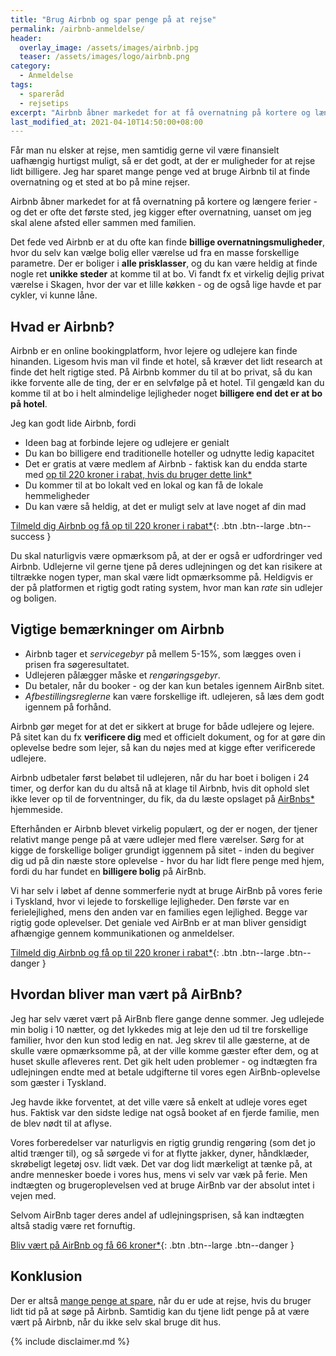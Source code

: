```yaml
---
title: "Brug Airbnb og spar penge på at rejse"
permalink: /airbnb-anmeldelse/
header:
  overlay_image: /assets/images/airbnb.jpg
  teaser: /assets/images/logo/airbnb.png
category:
  - Anmeldelse
tags:
  - spareråd
  - rejsetips
excerpt: "Airbnb åbner markedet for at få overnatning på kortere og længere ferier - og det er ofte det første sted, jeg kigger efter overnatning, uanset om jeg skal alene afsted eller sammen med familien"
last_modified_at: 2021-04-10T14:50:00+08:00
---
```


Får man nu elsker at rejse, men samtidig gerne vil være finansielt uafhængig hurtigst muligt, så er det godt, at der er muligheder for at rejse lidt billigere. Jeg har sparet mange penge ved at bruge Airbnb til at finde overnatning og et sted at bo på mine rejser.

Airbnb åbner markedet for at få overnatning på kortere og længere ferier - og det er ofte det første sted, jeg kigger efter overnatning, uanset om jeg skal alene afsted eller sammen med familien.

Det fede ved Airbnb er at du ofte kan finde **billige overnatningsmuligheder**, hvor du selv kan vælge bolig eller værelse ud fra en masse forskellige parametre. Der er boliger i **alle prisklasser**, og du kan være heldig at finde nogle ret **unikke steder** at komme til at bo. Vi fandt fx et virkelig dejlig privat værelse i Skagen, hvor der var et lille køkken - og de også lige havde et par cykler, vi kunne låne.

## Hvad er Airbnb?

Airbnb er en online bookingplatform, hvor lejere og udlejere kan finde hinanden. Ligesom hvis man vil finde et hotel, så kræver det lidt research at finde det helt rigtige sted. På Airbnb kommer du til at bo privat, så du kan ikke forvente alle de ting, der er en selvfølge på et hotel. Til gengæld kan du komme til at bo i helt almindelige lejligheder noget **billigere end det er at bo på hotel**.

Jeg kan godt lide Airbnb, fordi

- Ideen bag at forbinde lejere og udlejere er genialt
- Du kan bo billigere end traditionelle hoteller og udnytte ledig kapacitet
- Det er gratis at være medlem af Airbnb - faktisk kan du endda starte med 
[op til 220 kroner i rabat, hvis du bruger dette link\*](/go/airbnb/)
- Du kommer til at bo lokalt ved en lokal og kan få de lokale hemmeligheder
- Du kan være så heldig, at det er muligt selv at lave noget af din mad

[Tilmeld dig Airbnb og få op til 220 kroner i rabat\*](/go/airbnb/){: .btn .btn--large .btn--success }

Du skal naturligvis være opmærksom på, at der er også er udfordringer ved Airbnb. Udlejerne vil gerne tjene på deres udlejningen og det kan risikere at tiltrække nogen typer, man skal være lidt opmærksomme på. Heldigvis er der på platformen et rigtig godt rating system, hvor man kan _rate_ sin udlejer og boligen.

## Vigtige bemærkninger om Airbnb

- Airbnb tager et _servicegebyr_ på mellem 5-15%, som lægges oven i prisen fra søgeresultatet.
- Udlejeren pålægger måske et _rengøringsgebyr_.
- Du betaler, når du booker - og der kan kun betales igennem AirBnb sitet.
- _Afbestillingsreglerne_ kan være forskellige ift. udlejeren, så læs dem godt igennem på forhånd.

Airbnb gør meget for at det er sikkert at bruge for både udlejere og lejere. På sitet kan du fx **verificere dig** med et officielt dokument, og for at gøre din oplevelse bedre som lejer, så kan du nøjes med at kigge efter verificerede udlejere.

Airbnb udbetaler først beløbet til udlejeren, når du har boet i boligen i 24 timer, og derfor kan du du altså nå at klage til Airbnb, hvis dit ophold slet ikke lever op til de forventninger, du fik, da du læste opslaget på [AirBnbs\*](/go/airbnb/) hjemmeside. 

Efterhånden er Airbnb blevet virkelig populært, og der er nogen, der tjener relativt mange penge på at være udlejer med flere værelser. Sørg for at kigge de forskellige boliger grundigt iggennem på sitet - inden du begiver dig ud på din næste store oplevelse - hvor du har lidt flere penge med hjem, fordi du har fundet en **billigere bolig** på AirBnb.

Vi har selv i løbet af denne sommerferie nydt at bruge AirBnb på vores ferie i Tyskland, hvor vi lejede to forskellige lejligheder. Den første var en ferielejlighed, mens den anden var en families egen lejlighed. Begge var rigtig gode oplevelser. Det geniale ved AirBnb er at man bliver gensidigt afhængige gennem kommunikationen og anmeldelser.

[Tilmeld dig Airbnb og få op til 220 kroner i rabat\*](/go/airbnb/){: .btn .btn--large .btn--danger }

## Hvordan bliver man vært på AirBnb?

Jeg har selv været vært på AirBnb flere gange denne sommer. Jeg udlejede min bolig i 10 nætter, og det lykkedes mig at leje den ud til tre forskellige familier, hvor den kun stod ledig en nat. Jeg skrev til alle gæsterne, at de skulle være opmærksomme på, at der ville komme gæster efter dem, og at huset skulle afleveres rent. Det gik helt uden problemer - og indtægten fra udlejningen endte med at betale udgifterne til vores egen AirBnb-oplevelse som gæster i Tyskland.

Jeg havde ikke forventet, at det ville være så enkelt at udleje vores eget hus. Faktisk var den sidste ledige nat også booket af en fjerde familie, men de blev nødt til at aflyse.

Vores forberedelser var naturligvis en rigtig grundig rengøring (som det jo altid trænger til), og så sørgede vi for at flytte jakker, dyner, håndklæder, skrøbeligt legetøj osv. lidt væk. Det var dog lidt mærkeligt at tænke på, at andre mennesker boede i vores hus, mens vi selv var væk på ferie. Men indtægten og brugeroplevelsen ved at bruge AirBnb var der absolut intet i vejen med.

Selvom AirBnb tager deres andel af udlejningsprisen, så kan indtægten altså stadig være ret fornuftig.

[Bliv vært på AirBnb og få 66 kroner\*](/go/airbnb/){: .btn .btn--large .btn--danger }

## Konklusion

Der er altså [mange penge at spare](/spar-penge/), når du er ude at rejse, hvis du bruger lidt tid på at søge på Airbnb. Samtidig kan du tjene lidt penge på at være vært på Airbnb, når du ikke selv skal bruge dit hus.

{% include disclaimer.md %}

